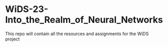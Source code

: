 # WiDS-23-Into_the_Realm_of_Neural_Networks
This repo will contain all the resources and assignments for the WiDS project
